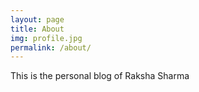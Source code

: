 ```yaml
---
layout: page
title: About
img: profile.jpg
permalink: /about/
---
```


This is the personal blog of Raksha Sharma

